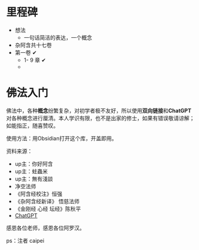 # 里程碑
- 想法
	- 一句话简洁的表达，一个概念
- 杂阿含共十七卷
- 第一卷 ✔
	- 1- 9 章  ✔
	- 

# 佛法入门
佛法中，各种**概念**纷繁复杂，对初学者极不友好，所以使用**双向链接**和**ChatGPT**对各种概念进行厘清。本人学识有限，也不是出家的修士，如果有错误敬请谅解；如能指正，随喜赞叹。

使用方法：用Obsidian打开这个库，开盖即用。

资料来源：
- up主：你好阿含
- up主：蛀蟲米
- up主：無有淺談 
- 净空法师
- 《阿含经校注》恒强
- 《杂阿含经新译》 悟慈法师
- 《金刚经 心经 坛经》陈秋平
- [ChatGPT](https://chat.openai.com/)

感恩各位老师，感恩各位阿罗汉。

ps：注者 caipei


